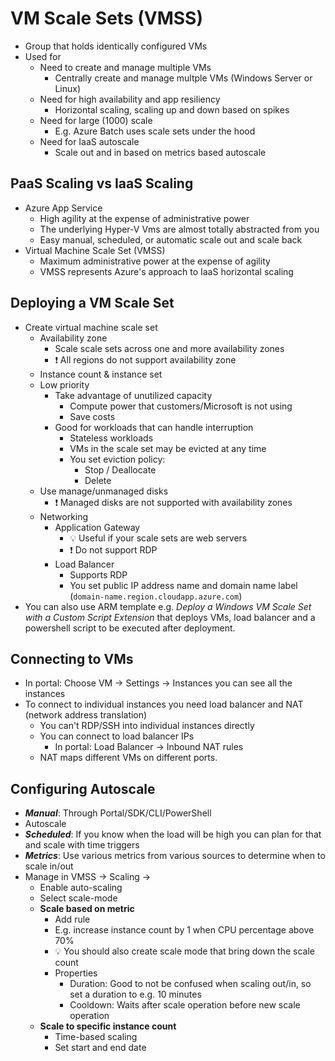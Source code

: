 # VM Scale Sets (VMSS)

- Group that holds identically configured VMs
- Used for
  - Need to create and manage multiple VMs
    - Centrally create and manage multple VMs (Windows Server or Linux)
  - Need for high availability and app resiliency
    - Horizontal scaling, scaling up and down based on spikes
  - Need for large (1000) scale
    - E.g. Azure Batch uses scale sets under the hood
  - Need for IaaS autoscale
    - Scale out and in based on metrics based autoscale

## PaaS Scaling vs IaaS Scaling

- Azure App Service
  - High agility at the expense of administrative power
  - The underlying Hyper-V Vms are almost totally abstracted from you
  - Easy manual, scheduled, or automatic scale out and scale back
- Virtual Machine Scale Set (VMSS)
  - Maximum administrative power at the expense of agility
  - VMSS represents Azure's approach to IaaS horizontal scaling

## Deploying a VM Scale Set

- Create virtual machine scale set
  - Availability zone
    - Scale scale sets across one and more availability zones
    - ❗ All regions do not support availability zone
  - Instance count & instance set
  - Low priority
    - Take advantage of unutilized capacity
      - Compute power that customers/Microsoft is not using
      - Save costs
    - Good for workloads that can handle interruption
      - Stateless workloads
      - VMs in the scale set may be evicted at any time
      - You set eviction policy:
        - Stop / Deallocate
        - Delete
  - Use manage/unmanaged disks
    - ❗ Managed disks are not supported with availability zones
  - Networking
    - Application Gateway
      - 💡 Useful if your scale sets are web servers
      - ❗ Do not support RDP
    - Load Balancer
      - Supports RDP
      - You set public IP address name and domain name label (`domain-name.region.cloudapp.azure.com`)
- You can also use ARM template e.g. *Deploy a Windows VM Scale Set with  a Custom Script Extension* that deploys VMs, load balancer and a powershell script to be executed after deployment.

## Connecting to VMs

- In portal: Choose VM → Settings → Instances you can see all the instances
- To connect to individual instances you need load balancer and NAT (network address translation)
  - You can't RDP/SSH into individual instances directly
  - You can connect to load balancer IPs
    - In portal: Load Balancer → Inbound NAT rules
  - NAT maps different VMs on different ports.

## Configuring Autoscale

- ***Manual***: Through Portal/SDK/CLI/PowerShell
- Autoscale
- ***Scheduled***: If you know when the load will be high you can plan for that and scale with time triggers
- ***Metrics***: Use various metrics from various sources to determine when to scale in/out
- Manage in VMSS → Scaling →
  - Enable auto-scaling
  - Select scale-mode
  - **Scale based on metric**
    - Add rule
    - E.g. increase instance count by 1 when CPU percentage above 70%
    - 💡 You should also create scale mode that bring down the scale count
    - Properties
      - Duration: Good to not be confused when scaling out/in, so set a duration to e.g. 10 minutes
      - Cooldown: Waits after scale operation before new scale operation
  - **Scale to specific instance count**
    - Time-based scaling
    - Set start and end date
